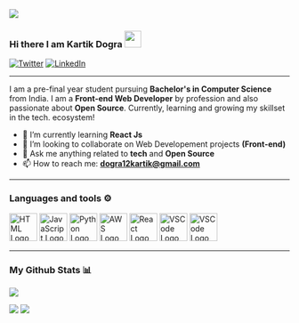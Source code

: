 <div>
<img align="center" src="https://user-images.githubusercontent.com/72339017/232545742-9594147b-4626-4f3a-b376-5d8cbef6e1eb.jpg">
</div>

### Hi there I am Kartik Dogra <img src="https://raw.githubusercontent.com/MartinHeinz/MartinHeinz/master/wave.gif" width="30px"> <br>

[![Twitter](https://img.shields.io/badge/Twitter-%231DA1F2.svg?style=for-the-badge&logo=Twitter&logoColor=white)](#) [![LinkedIn](https://img.shields.io/badge/linkedin-%230077B5.svg?style=for-the-badge&logo=linkedin&logoColor=white)](https://www.linkedin.com/in/kartik-dogra/)


---

I am a pre-final year student pursuing **Bachelor's in Computer Science** from India. I am a **Front-end Web Developer** by profession and also passionate about **Open Source**.
Currently, learning and growing my skillset in the tech. ecosystem!

- 🔭 I’m currently learning **React Js** 
- 👯 I’m looking to collaborate on Web Developement projects **(Front-end)**
- 💬 Ask me anything related to **tech** and **Open Source**
- 📫 How to reach me: **dogra12kartik@gmail.com**

---

### Languages and tools ⚙️
<!-- For more icons please follow  https://github.com/MikeCodesDotNET/ColoredBadges -->
<p>
<img src="https://www.svgrepo.com/show/303205/html-5-logo.svg" alt="HTML Logo" width="50" height="50"/> <img src="https://cdn.worldvectorlogo.com/logos/logo-javascript.svg" alt="JavaScript Logo" width="50" height="50"/> <img src="https://cdn.worldvectorlogo.com/logos/python-5.svg" alt="Python Logo" width="50" height="50"/> <img src="https://cdn.worldvectorlogo.com/logos/aws-2.svg" alt="AWS Logo" width="50" height="50"/> <img src="https://cdn.worldvectorlogo.com/logos/react-2.svg" alt="React Logo" width="50" height="50"/> <img src="https://cdn.worldvectorlogo.com/logos/docker.svg" alt="VSCode Logo" width="50" height="50"/> <img src="https://cdn.worldvectorlogo.com/logos/visual-studio-code-1.svg" alt="VSCode Logo" width="50" height="50"/>
</p>

---

### My Github Stats 📊

[![](http://github-profile-summary-cards.vercel.app/api/cards/profile-details?username=kartikdogra-12&theme=github_dark)](https://github.com/vn7n24fzkq/github-profile-summary-cards)

[![](http://github-profile-summary-cards.vercel.app/api/cards/repos-per-language?username=kartikdogra-12&theme=github_dark)](https://github.com/vn7n24fzkq/github-profile-summary-cards) [![](http://github-profile-summary-cards.vercel.app/api/cards/most-commit-language?username=kartikdogra-12&theme=github_dark)](https://github.com/vn7n24fzkq/github-profile-summary-cards)
 
<!--
For future use
<a href="https://www.instagram.com/hemant.gz/">
  <img align="left" alt="Instagram" width="22px" src="https://cdn.jsdelivr.net/npm/simple-icons@v3/icons/instagram.svg" />
</a>
<a href="https://leetcode.com//">
  <img align="left" alt="Leetcode" width="22px" src="https://cdn.jsdelivr.net/npm/simple-icons@v3/icons/leetcode.svg" />
</a>
-->

